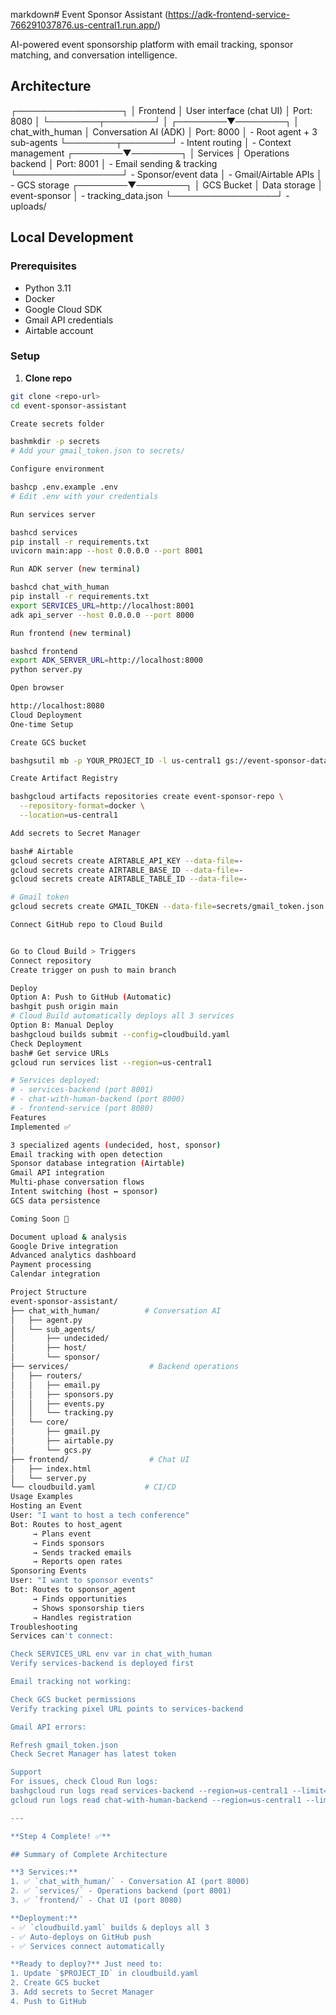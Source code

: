 markdown# Event Sponsor Assistant (https://adk-frontend-service-766291037876.us-central1.run.app/)

AI-powered event sponsorship platform with email tracking, sponsor matching, and conversation intelligence.

## Architecture
┌─────────────────┐
│    Frontend     │  User interface (chat UI)
│   Port: 8080    │
└────────┬────────┘
│
┌────────▼────────┐
│ chat_with_human │  Conversation AI (ADK)
│   Port: 8000    │  - Root agent + 3 sub-agents
└────────┬────────┘  - Intent routing
│           - Context management
┌────────▼────────┐
│    Services     │  Operations backend
│   Port: 8001    │  - Email sending & tracking
└─────────────────┘  - Sponsor/event data
│           - Gmail/Airtable APIs
│           - GCS storage
┌────────▼────────┐
│   GCS Bucket    │  Data storage
│  event-sponsor  │  - tracking_data.json
└─────────────────┘  - uploads/

## Local Development

### Prerequisites
- Python 3.11
- Docker
- Google Cloud SDK
- Gmail API credentials
- Airtable account

### Setup

1. **Clone repo**
```bash
git clone <repo-url>
cd event-sponsor-assistant

Create secrets folder

bashmkdir -p secrets
# Add your gmail_token.json to secrets/

Configure environment

bashcp .env.example .env
# Edit .env with your credentials

Run services server

bashcd services
pip install -r requirements.txt
uvicorn main:app --host 0.0.0.0 --port 8001

Run ADK server (new terminal)

bashcd chat_with_human
pip install -r requirements.txt
export SERVICES_URL=http://localhost:8001
adk api_server --host 0.0.0.0 --port 8000

Run frontend (new terminal)

bashcd frontend
export ADK_SERVER_URL=http://localhost:8000
python server.py

Open browser

http://localhost:8080
Cloud Deployment
One-time Setup

Create GCS bucket

bashgsutil mb -p YOUR_PROJECT_ID -l us-central1 gs://event-sponsor-data

Create Artifact Registry

bashgcloud artifacts repositories create event-sponsor-repo \
  --repository-format=docker \
  --location=us-central1

Add secrets to Secret Manager

bash# Airtable
gcloud secrets create AIRTABLE_API_KEY --data-file=- 
gcloud secrets create AIRTABLE_BASE_ID --data-file=-
gcloud secrets create AIRTABLE_TABLE_ID --data-file=-

# Gmail token
gcloud secrets create GMAIL_TOKEN --data-file=secrets/gmail_token.json

Connect GitHub repo to Cloud Build


Go to Cloud Build > Triggers
Connect repository
Create trigger on push to main branch

Deploy
Option A: Push to GitHub (Automatic)
bashgit push origin main
# Cloud Build automatically deploys all 3 services
Option B: Manual Deploy
bashgcloud builds submit --config=cloudbuild.yaml
Check Deployment
bash# Get service URLs
gcloud run services list --region=us-central1

# Services deployed:
# - services-backend (port 8001)
# - chat-with-human-backend (port 8000)  
# - frontend-service (port 8080)
Features
Implemented ✅

3 specialized agents (undecided, host, sponsor)
Email tracking with open detection
Sponsor database integration (Airtable)
Gmail API integration
Multi-phase conversation flows
Intent switching (host ↔ sponsor)
GCS data persistence

Coming Soon 🚧

Document upload & analysis
Google Drive integration
Advanced analytics dashboard
Payment processing
Calendar integration

Project Structure
event-sponsor-assistant/
├── chat_with_human/          # Conversation AI
│   ├── agent.py
│   └── sub_agents/
│       ├── undecided/
│       ├── host/
│       └── sponsor/
├── services/                  # Backend operations
│   ├── routers/
│   │   ├── email.py
│   │   ├── sponsors.py
│   │   ├── events.py
│   │   └── tracking.py
│   └── core/
│       ├── gmail.py
│       ├── airtable.py
│       └── gcs.py
├── frontend/                  # Chat UI
│   ├── index.html
│   └── server.py
└── cloudbuild.yaml           # CI/CD
Usage Examples
Hosting an Event
User: "I want to host a tech conference"
Bot: Routes to host_agent
     → Plans event
     → Finds sponsors
     → Sends tracked emails
     → Reports open rates
Sponsoring Events
User: "I want to sponsor events"
Bot: Routes to sponsor_agent
     → Finds opportunities
     → Shows sponsorship tiers
     → Handles registration
Troubleshooting
Services can't connect:

Check SERVICES_URL env var in chat_with_human
Verify services-backend is deployed first

Email tracking not working:

Check GCS bucket permissions
Verify tracking pixel URL points to services-backend

Gmail API errors:

Refresh gmail_token.json
Check Secret Manager has latest token

Support
For issues, check Cloud Run logs:
bashgcloud run logs read services-backend --region=us-central1 --limit=50
gcloud run logs read chat-with-human-backend --region=us-central1 --limit=50

---

**Step 4 Complete! ✅**

## Summary of Complete Architecture

**3 Services:**
1. ✅ `chat_with_human/` - Conversation AI (port 8000)
2. ✅ `services/` - Operations backend (port 8001)  
3. ✅ `frontend/` - Chat UI (port 8080)

**Deployment:**
- ✅ `cloudbuild.yaml` builds & deploys all 3
- ✅ Auto-deploys on GitHub push
- ✅ Services connect automatically

**Ready to deploy?** Just need to:
1. Update `$PROJECT_ID` in cloudbuild.yaml
2. Create GCS bucket
3. Add secrets to Secret Manager
4. Push to GitHub
